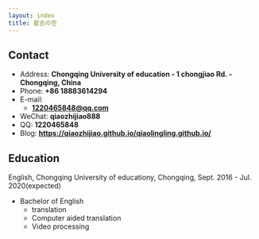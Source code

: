 ```yaml
---
layout: index
title: 星合の空
---
```

## Contact

- Address: **Chongqing University of education - 1 chongjiao  Rd. - Chongqing, China**
- Phone: **+86 18883614294**
- E-mail:
  - **1220465848@qq.com**
- WeChat: **qiaozhijiao888**
- QQ: **1220465848**
- Blog: **<https://qiaozhijiao.github.io/qiaolingling.github.io/>**

## Education

English, Chongqing University of educationy, Chongqing, Sept. 2016 - Jul. 2020(expected)

- Bachelor of English
  - translation
  - Computer aided translation
  - Video processing

<!-- ## Honor -->

<!-- - **Top 0.05% in 11395**, [The 18th CCF Certified Software Professional](https://wu-kan.github.io/posts/acm/%E9%A2%98%E8%A7%A3/%E7%AC%AC%E5%8D%81%E5%85%AB%E6%AC%A1CCF%E8%AE%A1%E7%AE%97%E6%9C%BA%E8%BD%AF%E4%BB%B6%E8%83%BD%E5%8A%9B%E8%AE%A4%E8%AF%81), Dec. 2019
- **Silver Medal**, [ICPC Asia Regional Contest Xuzhou Site](https://wu-kan.github.io/posts/acm/%E5%86%8D%E8%A7%81-%E7%AE%97%E6%B3%95%E7%AB%9E%E8%B5%9B), Nov. 2019
- **Second Scholarship**, Oct. 2019
- **First Prize**, China Collegiate Programming Contest, Guangdong Division, May 2019
- **Third Scholarship**, Oct. 2018
- **First Prize**, China Collegiate Programming Contest, Guangdong Division, May 2018 -->

<!-- ## Project

TBD
 -->
<!-- ## Skill

- **C/C++**, Familiar
  - **OpenMP**, Familiar
  - **MPI**, Familiar&Learning
  - **CUDA**, Learning
- **Python**, Familiar
- **Markdown**, Familiar
- **LaTex**, Familiar
- **Linux**, Familiar&Learning
- **Git**, Familiar
- **VSCode**, Familiar
 -->
<!-- ## Leadership

TBD
 -->
